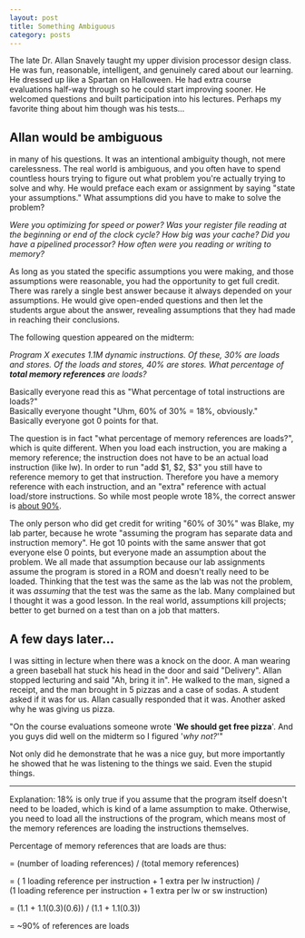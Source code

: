 ```yaml
---
layout: post
title: Something Ambiguous
category: posts
---
```


The late Dr. Allan Snavely taught my upper division processor design class. He was fun, reasonable, intelligent, and genuinely cared about our learning. He dressed up like a Spartan on Halloween. He had extra course evaluations half-way through so he could start improving sooner. He welcomed questions and built participation into his lectures. Perhaps my favorite thing about him though was his tests...

## Allan would be ambiguous
in many of his questions. It was an intentional ambiguity though, not mere carelessness. The real world is ambiguous, and you often have to spend countless hours trying to figure out what problem you're actually trying to solve and why. He would preface each exam or assignment by saying "state your assumptions." What assumptions did you have to make to solve the problem?

*Were you optimizing for speed or power? Was your register file reading at the beginning or end of the clock cycle? How big was your cache? Did you have a pipelined processor? How often were you reading or writing to memory?*

As long as you stated the specific assumptions you were making, and those assumptions were reasonable, you had the opportunity to get full credit. There was rarely a single best answer because it always depended on your assumptions. He would give open-ended questions and then let the students argue about the answer, revealing assumptions that they had made in reaching their conclusions.

The following question appeared on the midterm:

*Program X executes 1.1M dynamic instructions. Of these, 30% are loads and stores. Of the loads and stores, 40% are stores. What percentage of **total memory references** are loads?*

Basically everyone read this as "What percentage of total instructions are loads?"  
Basically everyone thought "Uhm, 60% of 30% = 18%, obviously."  
Basically everyone got 0 points for that.  

The question is in fact "what percentage of memory references are loads?", which is quite different. When you load each instruction, you are making a memory reference; the instruction does not have to be an actual load instruction (like lw). In order to run "add $1, $2, $3" you still have to reference memory to get that instruction. Therefore you have a memory reference with each instruction, and an "extra" reference with actual load/store instructions. So while most people wrote 18%, the correct answer is [about 90%](#footer1).

The only person who did get credit for writing "60% of 30%" was Blake, my lab parter, because he wrote "assuming the program has separate data and instruction memory". He got 10 points with the same answer that got everyone else 0 points, but everyone made an assumption about the problem. We all made that assumption because our lab assignments assume the program is stored in a ROM and doesn't really need to be loaded. Thinking that the test was the same as the lab was not the problem, it was *assuming* that the test was the same as the lab. Many complained but I thought it was a good lesson. In the real world, assumptions kill projects; better to get burned on a test than on a job that matters.

## A few days later...

I was sitting in lecture when there was a knock on the door. A man wearing a green baseball hat stuck his head in the door and said "Delivery". Allan stopped lecturing and said "Ah, bring it in". He walked to the man, signed a receipt, and the man brought in 5 pizzas and a case of sodas. A student asked if it was for us. Allan casually responded that it was. Another asked why he was giving us pizza.

"On the course evaluations someone wrote '**We should get free pizza**'. And you guys did well on the midterm so I figured '*why not?*'"

Not only did he demonstrate that he was a nice guy, but more importantly he showed that he was listening to the things we said. Even the stupid things.


---
<a id="footer1"></a>
Explanation: 18% is only true if you assume that the program itself doesn't need to be loaded, which is kind of a lame assumption to make. Otherwise, you need to load all the instructions of the program, which means most of the memory references are loading the instructions themselves.

Percentage of memory references that are loads are thus:

= (number of loading references) / (total memory references)

= ( 1 loading reference per instruction + 1 extra per lw instruction) /  
(1 loading reference per instruction + 1 extra per lw or sw instruction)

= (1.1 + 1.1(0.3)(0.6)) / (1.1 + 1.1(0.3)) 

= ~90% of references are loads 
